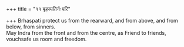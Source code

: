 +++
title = "११ बृहस्पतिर्नः परि"

+++
Brhaspati protect us from the rearward, and from above, and from below, from sinners.  
     May Indra from the front and from the centre, as Friend to friends, vouchsafe us room and freedom.